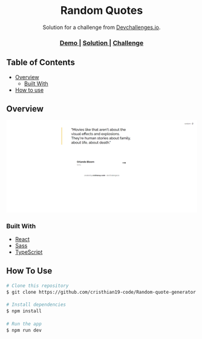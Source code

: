 <!-- Please update value in the {}  -->

<h1 align="center">Random Quotes</h1>

<div align="center">
   Solution for a challenge from  <a href="http://devchallenges.io" target="_blank">Devchallenges.io</a>.
</div>

<div align="center">
  <h3>
    <a href="https://random-quote-generator-green-one.vercel.app/">
      Demo
    </a>
    <span> | </span>
    <a href="https://github.com/cristhian19-code/Random-quote-generator">
      Solution
    </a>
    <span> | </span>
    <a href="https://devchallenges.io/challenges/8Y3J4ucAMQpSnYTwwWW8">
      Challenge
    </a>
  </h3>
</div>

<!-- TABLE OF CONTENTS -->

## Table of Contents

- [Overview](#overview)
  - [Built With](#built-with)
- [How to use](#how-to-use)

<!-- OVERVIEW -->

## Overview

![screenshot](/public/screen.png)

### Built With

<!-- This section should list any major frameworks that you built your project using. Here are a few examples.-->

- [React](https://reactjs.org/)
- [Sass](https://sass-lang.com/)
- [TypeScript](https://www.typescriptlang.org/)

## How To Use

```bash
# Clone this repository
$ git clone https://github.com/cristhian19-code/Random-quote-generator

# Install dependencies
$ npm install

# Run the app
$ npm run dev
```
